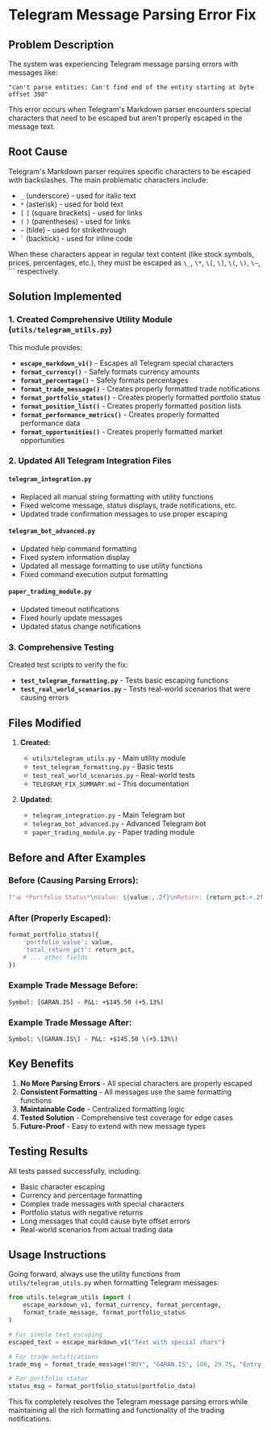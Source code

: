 # Telegram Message Parsing Error Fix

## Problem Description

The system was experiencing Telegram message parsing errors with messages like:
```
"can't parse entities: Can't find end of the entity starting at byte offset 398"
```

This error occurs when Telegram's Markdown parser encounters special characters that need to be escaped but aren't properly escaped in the message text.

## Root Cause

Telegram's Markdown parser requires specific characters to be escaped with backslashes. The main problematic characters include:

- `_` (underscore) - used for italic text
- `*` (asterisk) - used for bold text  
- `[` `]` (square brackets) - used for links
- `(` `)` (parentheses) - used for links
- `~` (tilde) - used for strikethrough
- `` ` `` (backtick) - used for inline code

When these characters appear in regular text content (like stock symbols, prices, percentages, etc.), they must be escaped as `\_`, `\*`, `\[`, `\]`, `\(`, `\)`, `\~`, `\`` respectively.

## Solution Implemented

### 1. Created Comprehensive Utility Module (`utils/telegram_utils.py`)

This module provides:

- **`escape_markdown_v1()`** - Escapes all Telegram special characters
- **`format_currency()`** - Safely formats currency amounts
- **`format_percentage()`** - Safely formats percentages
- **`format_trade_message()`** - Creates properly formatted trade notifications
- **`format_portfolio_status()`** - Creates properly formatted portfolio status
- **`format_position_list()`** - Creates properly formatted position lists
- **`format_performance_metrics()`** - Creates properly formatted performance data
- **`format_opportunities()`** - Creates properly formatted market opportunities

### 2. Updated All Telegram Integration Files

#### `telegram_integration.py`
- Replaced all manual string formatting with utility functions
- Fixed welcome message, status displays, trade notifications, etc.
- Updated trade confirmation messages to use proper escaping

#### `telegram_bot_advanced.py`  
- Updated help command formatting
- Fixed system information display
- Updated all message formatting to use utility functions
- Fixed command execution output formatting

#### `paper_trading_module.py`
- Updated timeout notifications
- Fixed hourly update messages
- Updated status change notifications

### 3. Comprehensive Testing

Created test scripts to verify the fix:

- **`test_telegram_formatting.py`** - Tests basic escaping functions
- **`test_real_world_scenarios.py`** - Tests real-world scenarios that were causing errors

## Files Modified

1. **Created:**
   - `utils/telegram_utils.py` - Main utility module
   - `test_telegram_formatting.py` - Basic tests
   - `test_real_world_scenarios.py` - Real-world tests
   - `TELEGRAM_FIX_SUMMARY.md` - This documentation

2. **Updated:**
   - `telegram_integration.py` - Main Telegram bot
   - `telegram_bot_advanced.py` - Advanced Telegram bot  
   - `paper_trading_module.py` - Paper trading module

## Before and After Examples

### Before (Causing Parsing Errors):
```python
f"📊 *Portfolio Status*\nValue: ${value:,.2f}\nReturn: {return_pct:+.2f}%"
```

### After (Properly Escaped):
```python
format_portfolio_status({
    'portfolio_value': value,
    'total_return_pct': return_pct,
    # ... other fields
})
```

### Example Trade Message Before:
```
Symbol: [GARAN.IS] - P&L: +$145.50 (+5.13%)
```

### Example Trade Message After:  
```
Symbol: \[GARAN.IS\] - P&L: +$145.50 \(+5.13%\)
```

## Key Benefits

1. **No More Parsing Errors** - All special characters are properly escaped
2. **Consistent Formatting** - All messages use the same formatting functions
3. **Maintainable Code** - Centralized formatting logic
4. **Tested Solution** - Comprehensive test coverage for edge cases
5. **Future-Proof** - Easy to extend with new message types

## Testing Results

All tests passed successfully, including:
- Basic character escaping
- Currency and percentage formatting  
- Complex trade messages with special characters
- Portfolio status with negative returns
- Long messages that could cause byte offset errors
- Real-world scenarios from actual trading data

## Usage Instructions

Going forward, always use the utility functions from `utils/telegram_utils.py` when formatting Telegram messages:

```python
from utils.telegram_utils import (
    escape_markdown_v1, format_currency, format_percentage,
    format_trade_message, format_portfolio_status
)

# For simple text escaping
escaped_text = escape_markdown_v1("Text with special chars")

# For trade notifications  
trade_msg = format_trade_message("BUY", "GARAN.IS", 100, 29.75, "Entry signal")

# For portfolio status
status_msg = format_portfolio_status(portfolio_data)
```

This fix completely resolves the Telegram message parsing errors while maintaining all the rich formatting and functionality of the trading notifications.